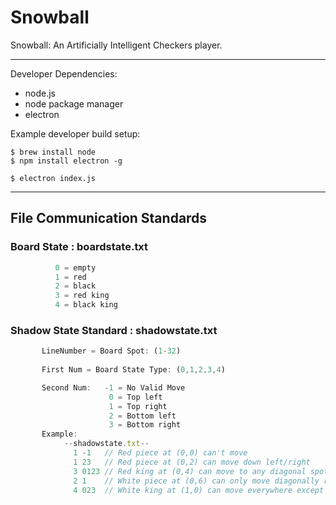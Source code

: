 # Snowball
Snowball: An Artificially Intelligent Checkers player.
____

Developer Dependencies:
  - node.js
  - node package manager
  - electron

Example developer build setup:
```
$ brew install node
$ npm install electron -g

$ electron index.js
```

____

## File Communication Standards

### Board State : boardstate.txt
```js
          0 = empty
          1 = red
          2 = black
          3 = red king
          4 = black king
```

### Shadow State Standard : shadowstate.txt
```js
       LineNumber = Board Spot: (1-32)
       
       First Num = Board State Type: (0,1,2,3,4)

       Second Num:   -1 = No Valid Move
                      0 = Top left
                      1 = Top right
                      2 = Bottom left
                      3 = Bottom right
       Example:
            --shadowstate.txt--
              1 -1   // Red piece at (0,0) can't move
              1 23   // Red piece at (0,2) can move down left/right
              3 0123 // Red king at (0,4) can move to any diagonal spot
              2 1    // White piece at (0,6) can only move diagonally right
              4 023  // White king at (1,0) can move everywhere except top right
```

